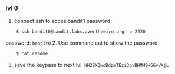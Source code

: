 ### lvl 0

1. connect ssh to acces bandit1 password.
```bash 
    $ ssh bandit0@bandit.labs.overthewire.org -p 2220
``` 
password: `bandit0`
2. Use command cat to show the password
```bash
    $ cat readme
```
3. save the keypass to next lvl.
    `NH2SXQwcBdpmTEzi3bvBHMM9H66vVXjL`

